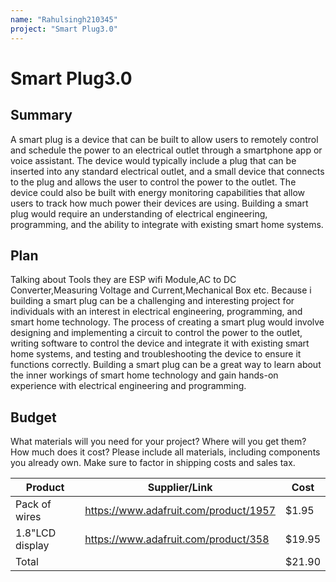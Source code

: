 ```yaml
---
name: "Rahulsingh210345"
project: "Smart Plug3.0"
---
```


# Smart Plug3.0

## Summary
A smart plug is a device that can be built to allow users to remotely control and schedule the power to an electrical outlet through a smartphone app or voice assistant. The device would typically include a plug that can be inserted into any standard electrical outlet, and a small device that connects to the plug and allows the user to control the power to the outlet. The device could also be built with energy monitoring capabilities that allow users to track how much power their devices are using. Building a smart plug would require an understanding of electrical engineering, programming, and the ability to integrate with existing smart home systems.
 
## Plan
 Talking about Tools they are ESP wifi Module,AC to DC Converter,Measuring Voltage and Current,Mechanical Box etc.
 Because i building a smart plug can be a challenging and interesting project for individuals with an interest in electrical engineering, programming, and smart home technology. The process of creating a smart plug would involve designing and implementing a circuit to control the power to the outlet, writing software to control the device and integrate it with existing smart home systems, and testing and troubleshooting the device to ensure it functions correctly. Building a smart plug can be a great way to learn about the inner workings of smart home technology and gain hands-on experience with electrical engineering and programming.

## Budget

What materials will you need for your project? Where will you get them? How much does it cost? Please include all materials, including components you already own. Make sure to factor in shipping costs and sales tax.

| Product         | Supplier/Link                         | Cost   |
| --------------- | ------------------------------------- | ------ |
| Pack of wires   | https://www.adafruit.com/product/1957 | $1.95  |
| 1.8"LCD display | https://www.adafruit.com/product/358  | $19.95 |
| Total           |                                       | $21.90 |
